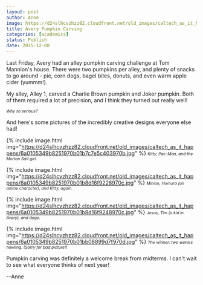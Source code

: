 ```yaml
---
layout: post
author: Anne
image: https://d24slhcvzhzz82.cloudfront.net/old_images/caltech_as_it_happens/6a0105349b8251970b01bb08899cf6970d.jpg
title: Avery Pumpkin Carving 
categories: [academics]
status: Publish
date: 2015-12-08
---
```



Last Friday, Avery had an alley pumpkin carving challenge at Tom Mannion's house. There were two pumpkins per alley, and plenty of snacks to go around - pie, corn dogs, bagel bites, donuts, and even warm apple cider (yummm!).

My alley, Alley 1, carved a Charlie Brown pumpkin and Joker pumpkin. Both of them required a lot of precision, and I think they turned out really well!

<span style="font-size: 8pt;">*Why so serious?*

And here's some pictures of the incredibly creative designs everyone else had!

{% include image.html img="https://d24slhcvzhzz82.cloudfront.net/old_images/caltech_as_it_happens/6a0105349b8251970b01b7c7e5c403970b.jpg" %}
*<span style="font-size: 8pt;">Kitty, Pac-Man, and the Morton Salt girl.*

{% include image.html img="https://d24slhcvzhzz82.cloudfront.net/old_images/caltech_as_it_happens/6a0105349b8251970b01b8d16f9228970c.jpg" %}
*<span style="font-size: 8pt;">Minion, Homura (an anime character), and Kitty, again.*

{% include image.html img="https://d24slhcvzhzz82.cloudfront.net/old_images/caltech_as_it_happens/6a0105349b8251970b01b8d16f9248970c.jpg" %}
<span style="font-size: 8pt;">*Jesus, Tim (a kid in Avery), and doge.*

{% include image.html img="https://d24slhcvzhzz82.cloudfront.net/old_images/caltech_as_it_happens/6a0105349b8251970b01bb08899d7f970d.jpg" %}
*<span style="font-size: 8pt;">The winner: two wolves howling. (Sorry for bad picture!)*

Pumpkin carving was definitely a welcome break from midterms. I can't wait to see what everyone thinks of next year!

--Anne


